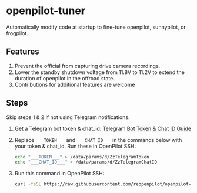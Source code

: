 # openpilot-tuner

Automatically modify code at startup to fine-tune openpilot, sunnypilot, or frogpilot.

## Features
1. Prevent the official from capturing drive camera recordings.
2. Lower the standby shutdown voltage from 11.8V to 11.2V to extend the duration of openpilot in the offroad state.
3. Contributions for additional features are welcome

## Steps
Skip steps 1 & 2 if not using Telegram notifications.
1. Get a Telegram bot token & chat_id:
   [Telegram Bot Token & Chat ID Guide](https://gist.github.com/nafiesl/4ad622f344cd1dc3bb1ecbe468ff9f8a)

2. Replace `___TOKEN___` and `___CHAT_ID___` in the commands below with your token & chat_id. Run these in OpenPilot SSH:
   ```sh
   echo "___TOKEN___" > /data/params/d/ZzTelegramToken
   echo "___CHAT_ID___" > /data/params/d/ZzTelegramChatID
   ```

3. Run this command in OpenPilot SSH:
   ```sh
   curl -fsSL https://raw.githubusercontent.com/reopenpilot/openpilot-tuner/main/openpilot-tuner.sh | sudo tee /data/continue.sh > /dev/null
   ```
